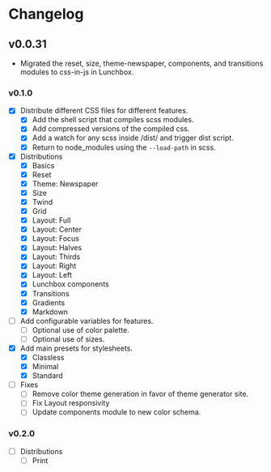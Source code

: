 # Changelog

## v0.0.31

- Migrated the reset, size, theme-newspaper, components, and transitions modules to css-in-js in Lunchbox.

### v0.1.0

- [x] Distribute different CSS files for different features.
  - [x] Add the shell script that compiles scss modules.
  - [x] Add compressed versions of the compiled css.
  - [x] Add a watch for any scss inside /dist/ and trigger dist script.
  - [x] Return to node_modules using the `--load-path` in scss.
- [x] Distributions
  - [x] Basics
  - [x] Reset
  - [x] Theme: Newspaper
  - [x] Size
  - [x] Twind
  - [x] Grid
  - [x] Layout: Full
  - [x] Layout: Center
  - [x] Layout: Focus
  - [x] Layout: Halves
  - [x] Layout: Thirds
  - [x] Layout: Right
  - [x] Layout: Left
  - [x] Lunchbox components
  - [x] Transitions
  - [x] Gradients
  - [x] Markdown
- [ ] Add configurable variables for features.
  - [ ] Optional use of color palette.
  - [ ] Optional use of sizes.
- [x] Add main presets for stylesheets.
  - [x] Classless
  - [x] Minimal
  - [x] Standard
- [ ] Fixes
  - [ ] Remove color theme generation in favor of theme generator site.
  - [ ] Fix Layout responsivity
  - [ ] Update components module to new color schema.

### v0.2.0

- [ ] Distributions
  - [ ] Print